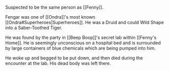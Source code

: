 Suspected to be the same person as [[Fenny]].

Fengar was one of [[Ondra]]'s most known [[Ondra#Superheroes|Superheroes]]. He was a Druid and could Wild Shape into a Saber-Toothed Tiger.

He was found by the party in [[Beep Boop]]'s secret lab within [[Fenny's Home]]. He is seemingly unconscious on a hospital bed and is surrounded by large containers of blue chemicals which are being pumped into him. 

He woke up and begged to be put down, and then died during the encounter at the lab. His dead body was left there.